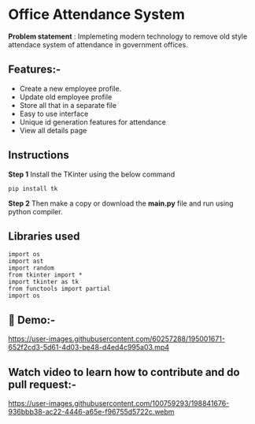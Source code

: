 # Office Attendance System

**Problem statement** : Implemeting modern technology to remove old style attendace system of attendance in government offices.

## Features:-
  - Create a new employee profile.
  - Update old employee profile
  - Store all that in a separate file
  - Easy to use interface
  - Unique id generation features for attendance
  - View all details page

## Instructions

**Step 1**
Install the TKinter using the below command 

```
pip install tk

```

**Step 2**
Then make a copy or download the **main.py** file and run using python compiler.


## Libraries used

```
import os  
import ast
import random
from tkinter import *
import tkinter as tk
from functools import partial
import os

```


## 📸 Demo:-
  
  https://user-images.githubusercontent.com/60257288/195001671-652f2cd3-5d61-4d03-be48-d4ed4c995a03.mp4 
 
## Watch video to learn how to contribute and do pull request:-

 https://user-images.githubusercontent.com/100759293/198841676-936bbb38-ac22-4446-a65e-f96755d5722c.webm

